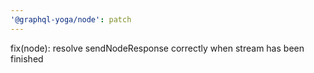 ```yaml
---
'@graphql-yoga/node': patch
---
```


fix(node): resolve sendNodeResponse correctly when stream has been finished
